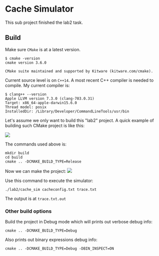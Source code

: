 # Cache Simulator
This sub project finished the lab2 task.

## Build
Make sure `CMake` is at a latest version.
```shell
$ cmake -version
cmake version 3.6.0

CMake suite maintained and supported by Kitware (kitware.com/cmake).
```

Current source level is on `C++14`. A most recent C++ compiler is needed to compile. My current compiler is:
```shell
$ clang++ --version
Apple LLVM version 7.3.0 (clang-703.0.31)
Target: x86_64-apple-darwin15.6.0
Thread model: posix
InstalledDir: /Library/Developer/CommandLineTools/usr/bin
```

Let's assume we only want to build this "lab2" project. A quick example of building such CMake project is like this:

![](https://www.dropbox.com/s/upvlqz9mk7byp1i/Screenshot%202016-11-25%2016.50.25.png?raw=1)

The commands used above is:
```shell
mkdir build
cd build
cmake .. -DCMAKE_BUILD_TYPE=Release
```

Now we can make the project:
![](https://www.dropbox.com/s/w29uku0yob77udc/Screenshot%202016-11-25%2016.55.00.png?raw=1)

Use this command to execute the simulator:
```shell
./lab2/cache_sim cacheconfig.txt trace.txt
```
The output is at `trace.txt.out`

### Other build options
Build the project in Debug mode which will prints out verbose debug info:
```shell
cmake .. -DCMAKE_BUILD_TYPE=Debug
```

Also prints out binary expressions debug info:
```shell
cmake .. -DCMAKE_BUILD_TYPE=Debug -DBIN_INSPECT=ON
```
